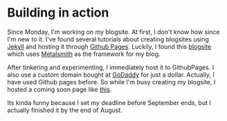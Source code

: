 Building in action
===

Since Monday, I'm working on my blogsite. At first, I don't know how since I'm new to it. I've found several tutorials about creating blogsites using [Jekyll](https://jekyllrb.com/) and hosting it through [Github Pages](https://pages.github.com/). Luckily, I found this [blogsite](http://blakeembrey.com/articles/2014/09/building-a-blog-with-metalsmith/) which uses [Metalsmith](https://metalsmith.io) as the framework for my blog. 

After tinkering and experimenting, I immediately host it to GithubPages. I also use a custom domain bought at [GoDaddy](http://godaddy.com) for just a dollar. Actually, I have used Github pages before. So while I'm busy creating my blogsite, I hosted a coming soon page like [this](https://themeforest.net/item/cryptosoon-coming-soon-template/21654433). 

Its kinda funny because I set my deadline before September ends, but I actually finished it by the end of August.